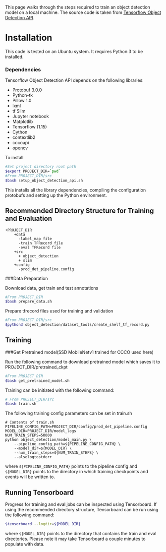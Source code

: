 

This page walks through the steps required to train an object detection model
on a local machine. The source code is taken from [Tensorflow Object Detection API](https://github.com/tensorflow/models/tree/8518d053936aaf30afb9ed0a4ea01baddca5bd17/research/object_detection). 

# Installation

This code is tested on an Ubuntu system. It requires Python 3 to be installed.
### Dependencies

Tensorflow Object Detection API depends on the following libraries:

*   Protobuf 3.0.0
*   Python-tk
*   Pillow 1.0
*   lxml
*   tf Slim 
*   Jupyter notebook
*   Matplotlib
*   Tensorflow (1.15)
*   Cython
*   contextlib2
*   cocoapi
*   opencv

To install
```bash
#Set project directory root path 
$export PROJECT_DIR=`pwd`
#From PROJECT_DIR/src
$bash setup_object_detection_api.sh
```
This installs all the library dependencies, compiling the configuration protobufs and setting up the Python
environment.


## Recommended Directory Structure for Training and Evaluation

```
+PROJECT_DIR
    +data
      -label_map file
      -train TFRecord file
      -eval TFRecord file
    +src
      + object_detection
      + slim
    +config
      -prod_det_pipeline.config
```

###Data Preparation

Download data, get train and test annotations
```bash
#From PROJECT_DIR
$bash prepare_data.sh
```

Prepare tfrecord files used for training and validation
```bash
#From PROJECT_DIR/src
$python3 object_detection/dataset_tools/create_shelf_tf_record.py
```

## Training

###Get Pretrained model(SSD MobileNetv1 trained for COCO used here)

Run the following command to download pretrained model which saves it to PROJECT_DIR/pretrained_ckpt
```bash
#From PROJECT_DIR
$bash get_pretrained_model.sh
```

Training can be initiated with the following command:

```bash
# From PROJECT_DIR/src
$bash train.sh
```
The following training config parameters can be set in train.sh 
```
# Contents of train.sh
PIPELINE_CONFIG_PATH=PROJECT_DIR/config/prod_det_pipeline.config
MODEL_DIR=PROJECT_DIR/model_logs
NUM_TRAIN_STEPS=50000
python object_detection/model_main.py \
    --pipeline_config_path=${PIPELINE_CONFIG_PATH} \
    --model_dir=${MODEL_DIR} \
    --num_train_steps=${NUM_TRAIN_STEPS} \
    --alsologtostderr
```
where `${PIPELINE_CONFIG_PATH}` points to the pipeline config and
`${MODEL_DIR}` points to the directory in which training checkpoints
and events will be written to. 

## Running Tensorboard

Progress for training and eval jobs can be inspected using Tensorboard. If
using the recommended directory structure, Tensorboard can be run using the
following command:

```bash
$tensorboard --logdir=${MODEL_DIR}
```

where `${MODEL_DIR}` points to the directory that contains the
train and eval directories. Please note it may take Tensorboard a couple minutes
to populate with data.